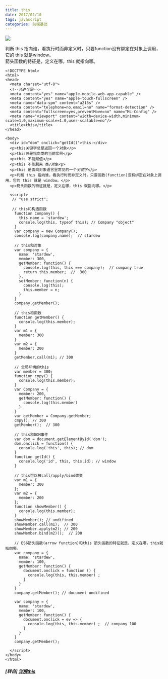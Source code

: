 ```yaml
---
title: this
date: 2017/02/10
tags: javascript
categories: 前端基础
---
```


![](https://mmbiz.qpic.cn/mmbiz_jpg/0vF1DtfHb3FiaxWvAb4GHrpmBlIphvVkCnqBAm6o9AYoVRKPddk6L4OdlLQcxKUheTgR7QpvcIloHAKFiahA4CsQ/0?wx_fmt=jpeg)

判断 this 指向谁，看执行时而非定义时，只要function没有绑定在对象上调用，它的 this 就是window。  
箭头函数的特征是，定义在哪，this 就指向哪。  
 <!-- more -->
```
<!DOCTYPE html>
<html>
<head>
  <meta charset="utf-8">
  <!--允许全屏-->
  <meta content="yes" name="apple-mobile-web-app-capable" />
  <meta content="yes" name="apple-touch-fullscreen" />
  <meta name="data-spm" content="a215s" />
  <meta content="telephone=no,email=no" name="format-detection" />
  <meta content="fullscreen=yes,preventMove=no" name="ML-Config" />
  <meta name="viewport" content="width=device-width,minimum-scale=1.0,maximum-scale=1.0,user-scalable=no"/>
  <title>this</title>
</head>

<body>
  <div id="dom" onclick="getId()">this:</div>
  <p>this关键字总是返回一个对象</p>
  <p>this总是指向类的当前实例</p>
  <p>this 不能赋值</p>
  <p>this 不能脱离 类/对象<p>
  <p>this 是面向对象语言里常见的一个关键字</p>
  <p>判断 this 指向谁，看执行时而非定义时，只要函数(function)没有绑定在对象上调用，它的 this 就是 window。</p>  
  <p>箭头函数的特征就是，定义在哪，this 就指向哪。</p>
  
  <script>
   // "use strict";

   // this和构造函数
    function Company() {
      this.name = 'stardew';
      console.log(this, typeof this); // Company "object"
    }
    var company = new Company();
    console.log(company.name);  // stardew

    // this和对象
    var company = {
      name: 'stardew',
      member: 300,
      getMember: function() {
        console.log(this, this === company);  // company true
        return this.member;  //  300
      },
      setMember: function(n) {
        console.log(this);
        this.member = n;
      }
    }
    company.getMember(); 

    // this和函数
    function getMember() {
      console.log(this.member);
    }
    var m1 = {
      member: 300
    }
    var m2 = {
      member: 200
    }
    getMember.call(m1); // 300

    // 全局环境的this
    var member = 300;
    function cmpy() {
      console.log(this.member);
    }
    var Company = {
      member: 200,
      getMember: function() {
        console.log(this.member)
      }
    }
    var getMember = Company.getMember;
    cmpy(); // 300
    getMember();  // 300

    // this和DOM事件
    var dom = document.getElementById('dom');
    dom.onclick = function() {
      console.log('this', this); // dom
    }
    function getId() {
      console.log('id', this, this.id); // window
    }

    // this可以被call/apply/bind改变
    var m1 = {
      member: 300
    };
    var m2 = {
      member: 200
    };  
    function showMember() {
      console.log(this.member);
    }  
    showMember(); // undifined
    showMember.call(m1);  // 300
    showMember.apply(m2); // 200
    showMember.bind(m2)();  // 200

    // ES6箭头函数(arrow function)和this 箭头函数的特征就是，定义在哪，this就指向哪。
    var company = {
      name: 'stardew',
      member: 100,
      getMember: function() {
        document.onclick = function () {
          console.log(this, this.member) ;
        }
      }
    }
    company.getMember(); // document undifined

    var company = {
      name: 'stardew',
      member: 100,
      getMember: function() {
        document.onclick = ev => {
          console.log(this, this.member) ;  // conpany 100
        }
      }
    }
    company.getMember();

  </script>
</body>
</html>
```

##### [转自] [详解this](https://mp.weixin.qq.com/s?__biz=MzI3NTQ5NTE5Mw==&mid=2247483773&idx=1&sn=edcd836e97a54132e2397d4c310584f1&chksm=eb02a10bdc75281d1f1180a70b24041d818af7ca58f9571998410d4c2fd49649928cc5809efa&mpshare=1&scene=1&srcid=0628WKgNWbWUhnpBurWBaP3l&key=aa3a7cd9173eb9045c45e29588d3da296a85b1ea5c80f8ac246f12c4db5f324ff9bac341222c6fd94abb1c4a8b56cc2df884bca59c082c21ad651d3bd4cd0f38c5d87031882bf421dc9c1aaf692f46e1&ascene=0&uin=NzgyNzAwMTAx&devicetype=iMac+MacBookPro12%2C1+OSX+OSX+10.12.4+build&version=12020610&nettype=WIFI&lang=zh_CN&fontScale=100&pass_ticket=3r5tdwajo%2Bn%2FJyql48TdVB%2FIyWmFLBAbbtRIhDbY8dpbaiMNp6ziZZAl21WufchK)